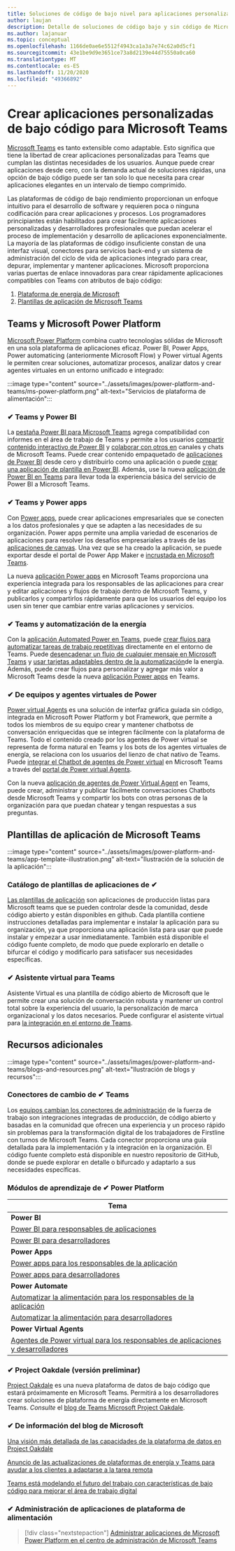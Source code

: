 ```yaml
---
title: Soluciones de código de bajo nivel para aplicaciones personalizadas de Teams
author: laujan
description: Detalle de soluciones de código bajo y sin código de Microsoft disponibles para Microsoft Teams
ms.author: lajanuar
ms.topic: conceptual
ms.openlocfilehash: 1166de0ae6e5512f4943ca1a3a7e74c62a0d5cf1
ms.sourcegitcommit: 43e1be9d9e3651ce73a8d2139e44d75550a0ca60
ms.translationtype: MT
ms.contentlocale: es-ES
ms.lasthandoff: 11/20/2020
ms.locfileid: "49366892"
---
```

# <a name="create-low-code-custom-apps-for-microsoft-teams"></a>Crear aplicaciones personalizadas de bajo código para Microsoft Teams

[Microsoft Teams](/microsoftteams/platform) es tanto extensible como adaptable. Esto significa que tiene la libertad de crear aplicaciones personalizadas para Teams que cumplan las distintas necesidades de los usuarios. Aunque puede crear aplicaciones desde cero, con la demanda actual de soluciones rápidas, una opción de bajo código puede ser tan solo lo que necesita para crear aplicaciones elegantes en un intervalo de tiempo comprimido.

Las plataformas de código de bajo rendimiento proporcionan un enfoque intuitivo para el desarrollo de software y requieren poca o ninguna codificación para crear aplicaciones y procesos. Los programadores principiantes están habilitados para crear fácilmente aplicaciones personalizadas y desarrolladores profesionales que puedan acelerar el proceso de implementación y desarrollo de aplicaciones exponencialmente. La mayoría de las plataformas de código insuficiente constan de una interfaz visual, conectores para servicios back-end y un sistema de administración del ciclo de vida de aplicaciones integrado para crear, depurar, implementar y mantener aplicaciones. Microsoft proporciona varias puertas de enlace innovadoras para crear rápidamente aplicaciones compatibles con Teams con atributos de bajo código:

1. [Plataforma de energía de Microsoft](#teams-and-microsoft-power-platform)
1. [Plantillas de aplicación de Microsoft Teams](#teams-app-templates)

## <a name="teams-and-microsoft-power-platform"></a>Teams y Microsoft Power Platform

[Microsoft Power Platform](/power-platform) combina cuatro tecnologías sólidas de Microsoft en una sola plataforma de aplicaciones eficaz. Power BI, Power Apps, Power automaticing (anteriormente Microsoft Flow) y Power virtual Agents le permiten crear soluciones, automatizar procesos, analizar datos y crear agentes virtuales en un entorno unificado e integrado:

:::image type="content" source="../assets/images/power-platform-and-teams/ms-power-platform.png" alt-text="Servicios de plataforma de alimentación":::

### <a name="-teams-and-power-bi"></a>✔ Teams y Power BI

La [pestaña Power BI para Microsoft Teams](https://powerbi.microsoft.com/blog/announcing-new-power-bi-tab-for-microsoft-teams/) agrega compatibilidad con informes en el área de trabajo de Teams y permite a los usuarios [compartir contenido interactivo de Power BI](/power-bi/collaborate-share/service-embed-report-microsoft-teams) y [colaborar con otros en](/power-bi/collaborate-share/service-collaborate-microsoft-teams) canales y chats de Microsoft Teams. Puede crear contenido empaquetado de [aplicaciones de Power BI](/power-bi/collaborate-share/service-create-distribute-apps) desde cero y distribuirlo como una aplicación o puede [crear una aplicación de plantilla en Power BI](/connect-data/service-template-apps-create). Además, use la nueva [aplicación de Power BI en Teams](https://go.microsoft.com/fwlink/?linkid=2143643) para llevar toda la experiencia básica del servicio de Power BI a Microsoft Teams.

### <a name="-teams-and-power-apps"></a>✔ Teams y Power apps

Con [Power apps](/powerapps/powerapps-overview), puede crear aplicaciones empresariales que se conecten a los datos profesionales y que se adapten a las necesidades de su organización.  Power apps permite una amplia variedad de escenarios de aplicaciones para resolver los desafíos empresariales a través de las [aplicaciones de canvas](/powerapps/maker/#canvas-apps). Una vez que se ha creado la aplicación, se puede exportar desde el portal de Power App Maker e [incrustada en Microsoft Teams](/power-platform/admin/embed-app-teams).

La nueva [aplicación Power apps](https://go.microsoft.com/fwlink/?linkid=2143374) en Microsoft Teams proporciona una experiencia integrada para los responsables de las aplicaciones para crear y editar aplicaciones y flujos de trabajo dentro de Microsoft Teams, y publicarlos y compartirlos rápidamente para que los usuarios del equipo los usen sin tener que cambiar entre varias aplicaciones y servicios.

### <a name="-teams-and-power-automate"></a>✔ Teams y automatización de la energía

Con la [aplicación Automated Power en Teams](/power-automate/flows-teams), puede [crear flujos para automatizar tareas de trabajo repetitivas](https://flow.microsoft.com/connectors/shared_teams/microsoft-teams/) directamente en el entorno de Teams. Puede [desencadenar un flujo de cualquier mensaje en Microsoft Teams](/power-automate/trigger-flow-teams-message) y [usar tarjetas adaptables dentro de la automatización](/power-automate/create-adaptive-cards)de la energía. Además, puede crear flujos para personalizar y agregar más valor a Microsoft Teams desde la nueva [aplicación Power apps](https://go.microsoft.com/fwlink/?linkid=2143539) en Teams.

### <a name="-teams-and-power-virtual-agents"></a>✔ De equipos y agentes virtuales de Power

[Power virtual Agents](/power-virtual-agents/fundamentals-what-is-power-virtual-agents) es una solución de interfaz gráfica guiada sin código, integrada en Microsoft Power Platform y bot Framework, que permite a todos los miembros de su equipo crear y mantener chatbotss de conversación enriquecidas que se integren fácilmente con la plataforma de Teams. Todo el contenido creado por los agentes de Power virtual se representa de forma natural en Teams y los bots de los agentes virtuales de energía, se relaciona con los usuarios del lienzo de chat nativo de Teams. Puede [integrar el Chatbot de agentes de Power virtual](/power-virtual-agents/publication-add-bot-to-microsoft-teams) en Microsoft Teams a través del [portal de Power virtual Agents](https://powervirtualagents.microsoft.com).

Con la nueva [aplicación de agentes de Power Virtual Agent](https://aka.ms/pva-teams-docs) en Teams, puede crear, administrar y publicar fácilmente conversaciones Chatbots desde Microsoft Teams y compartir los bots con otras personas de la organización para que puedan chatear y tengan respuestas a sus preguntas.

## <a name="teams-app-templates"></a>Plantillas de aplicación de Microsoft Teams

:::image type="content" source="../assets/images/power-platform-and-teams/app-template-illustration.png" alt-text="Ilustración de la solución de la aplicación":::

### <a name="-app-template-catalog"></a>Catálogo de plantillas de aplicaciones de ✔

[Las plantillas de aplicación](../samples/app-templates.md) son aplicaciones de producción listas para Microsoft teams que se pueden controlar desde la comunidad, desde código abierto y están disponibles en github. Cada plantilla contiene instrucciones detalladas para implementar e instalar la aplicación para su organización, ya que proporciona una aplicación lista para usar que puede instalar y empezar a usar inmediatamente. También está disponible el código fuente completo, de modo que puede explorarlo en detalle o bifurcar el código y modificarlo para satisfacer sus necesidades específicas.

### <a name="-virtual-assistant-for-teams"></a>✔ Asistente virtual para Teams

Asistente Virtual es una plantilla de código abierto de Microsoft que le permite crear una solución de conversación robusta y mantener un control total sobre la experiencia del usuario, la personalización de marca organizacional y los datos necesarios. Puede configurar el asistente virtual para [la integración en el entorno de Teams](https://microsoft.github.io/botframework-solutions/clients-and-channels/tutorials/enable-teams/1-intro). 

## <a name="additional-resources"></a>Recursos adicionales

:::image type="content" source="../assets/images/power-platform-and-teams/blogs-and-resources.png" alt-text="Ilustración de blogs y recursos":::

### <a name="-teams-shift-connectors"></a>Conectores de cambio de ✔ Teams

Los [equipos cambian los conectores de administración](../samples/shifts-wfm-connectors.md) de la fuerza de trabajo son integraciones integradas de producción, de código abierto y basadas en la comunidad que ofrecen una experiencia y un proceso rápido sin problemas para la transformación digital de los trabajadores de Firstline con turnos de Microsoft Teams. Cada conector proporciona una guía detallada para la implementación y la integración en la organización. El código fuente completo está disponible en nuestro repositorio de GitHub, donde se puede explorar en detalle o bifurcado y adaptarlo a sus necesidades específicas.

### <a name="-power-platform-learn-modules"></a>Módulos de aprendizaje de ✔ Power Platform

|Tema|
|-----|
|**Power BI**|
|[Power BI para responsables de aplicaciones](/learn/browse/?expanded=power-platform&products=power-bi&roles=maker)|
|[Power BI para desarrolladores](/learn/browse/?expanded=power-platform&products=power-bi&roles=developer)|
|**Power Apps**|
|[Power apps para los responsables de la aplicación](/learn/browse/?products=power-apps&roles=maker)|
|[Power apps para desarrolladores](/learn/browse/?products=power-apps)|
|**Power Automate**|
|[Automatizar la alimentación para los responsables de la aplicación](/learn/browse/?expanded=power-platform&products=power-automate&roles=maker)|
|[Automatizar la alimentación para desarrolladores](/learn/browse/?expanded=power-platform&products=power-automate&roles=developer)|
|**Power Virtual Agents**|
|[Agentes de Power virtual para los responsables de aplicaciones y desarrolladores](/learn/browse/?products=power-virtual-agents&expanded=power-platform&roles=maker)

### <a name="-project-oakdale-preview"></a>✔ Project Oakdale (versión preliminar)

[Project Oakdale](https://techcommunity.microsoft.com/t5/microsoft-teams-blog/teams-is-shaping-the-future-of-work-with-low-code-features-to/ba-p/1507180
) es una nueva plataforma de datos de bajo código que estará próximamente en Microsoft Teams. Permitirá a los desarrolladores crear soluciones de plataforma de energía directamente en Microsoft Teams. *Consulte* el [blog de Teams Microsoft Project Oakdale](https://powerapps.microsoft.com/blog/introducing-project-oakdale-a-new-low-code-data-platform-for-microsoft-teams).

### <a name="-microsoft-blog-insights"></a>✔ De información del blog de Microsoft

[Una visión más detallada de las capacidades de la plataforma de datos en Project Oakdale](https://powerapps.microsoft.com/blog/a-closer-look-at-data-platform-capabilities-in-project-oakdale/)

[Anuncio de las actualizaciones de plataformas de energía y Teams para ayudar a los clientes a adaptarse a la tarea remota](https://cloudblogs.microsoft.com/powerplatform/2020/05/19/announcing-power-platform-and-teams-updates-to-help-customers-adapt-to-remote-work/)

[Teams está modelando el futuro del trabajo con características de bajo código para mejorar el área de trabajo digital](https://techcommunity.microsoft.com/t5/microsoft-teams-blog/teams-is-shaping-the-future-of-work-with-low-code-features-to/ba-p/1507180)

### <a name="-managing-power-platform-apps"></a>✔ Administración de aplicaciones de plataforma de alimentación

> [!div class="nextstepaction"]
> [Administrar aplicaciones de Microsoft Power Platform en el centro de administración de Microsoft Teams](/microsoftteams/manage-power-platform-apps)
